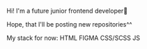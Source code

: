 Hi! I'm a future junior frontend developer👾

Hope, that I'll be posting new repositories^^

My stack for now:
HTML
FIGMA
CSS/SCSS
JS
